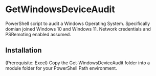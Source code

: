# GetWindowsDeviceAudit
PowerShell script to audit a Windows Operating System. Specifically domian joined Windows 10 and Windows 11. Network credentials and PSRemoting enabled assumed.

## Installation
(Prerequisite: Excel)
Copy the Get-WindowsDeviceAudit folder into a module folder for your PowerShell Path environment.
